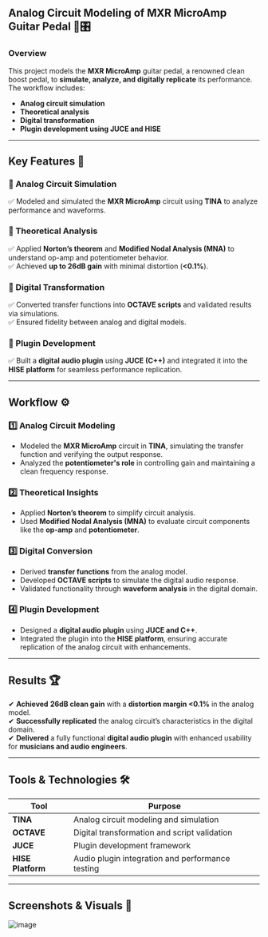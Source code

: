
## Analog Circuit Modeling of MXR MicroAmp Guitar Pedal 🎸🎛️  

### Overview  
This project models the **MXR MicroAmp** guitar pedal, a renowned clean boost pedal, to **simulate, analyze, and digitally replicate** its performance. The workflow includes:  
- **Analog circuit simulation**  
- **Theoretical analysis**  
- **Digital transformation**  
- **Plugin development using JUCE and HISE**  

---

## Key Features 📌  

### 🔹 Analog Circuit Simulation  
✅ Modeled and simulated the **MXR MicroAmp** circuit using **TINA** to analyze performance and waveforms.  

### 🔹 Theoretical Analysis  
✅ Applied **Norton’s theorem** and **Modified Nodal Analysis (MNA)** to understand op-amp and potentiometer behavior.  
✅ Achieved **up to 26dB gain** with minimal distortion (**<0.1%**).  

### 🔹 Digital Transformation  
✅ Converted transfer functions into **OCTAVE scripts** and validated results via simulations.  
✅ Ensured fidelity between analog and digital models.  

### 🔹 Plugin Development  
✅ Built a **digital audio plugin** using **JUCE (C++)** and integrated it into the **HISE platform** for seamless performance replication.  

---

## Workflow ⚙️  

### 1️⃣ **Analog Circuit Modeling**  
- Modeled the **MXR MicroAmp** circuit in **TINA**, simulating the transfer function and verifying the output response.  
- Analyzed the **potentiometer's role** in controlling gain and maintaining a clean frequency response.  

### 2️⃣ **Theoretical Insights**  
- Applied **Norton’s theorem** to simplify circuit analysis.  
- Used **Modified Nodal Analysis (MNA)** to evaluate circuit components like the **op-amp** and **potentiometer**.  

### 3️⃣ **Digital Conversion**  
- Derived **transfer functions** from the analog model.  
- Developed **OCTAVE scripts** to simulate the digital audio response.  
- Validated functionality through **waveform analysis** in the digital domain.  

### 4️⃣ **Plugin Development**  
- Designed a **digital audio plugin** using **JUCE and C++**.  
- Integrated the plugin into the **HISE platform**, ensuring accurate replication of the analog circuit with enhancements.  

---

## Results 🏆  
✔ **Achieved** **26dB clean gain** with a **distortion margin <0.1%** in the analog model.  
✔ **Successfully replicated** the analog circuit’s characteristics in the digital domain.  
✔ **Delivered** a fully functional **digital audio plugin** with enhanced usability for **musicians and audio engineers**.  

---

## Tools & Technologies 🛠️  
| Tool | Purpose |
|------|---------|
| **TINA** | Analog circuit modeling and simulation |
| **OCTAVE** | Digital transformation and script validation |
| **JUCE** | Plugin development framework |
| **HISE Platform** | Audio plugin integration and performance testing |

---

## Screenshots & Visuals 📸  
![image](https://github.com/user-attachments/assets/1bf283f0-9293-4158-849c-8bdd60a0af10)


 
